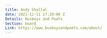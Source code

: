 ```yaml
---
title: Andy Shallal
date: 2021-11-11 17:29:00 Z
Details: Busboys and Poets
Section: board
Link: https://www.busboysandpoets.com/about/
---
```


